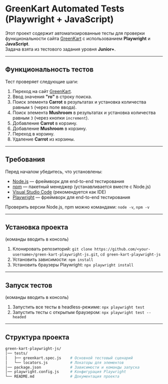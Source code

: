 # GreenKart Automated Tests (Playwright + JavaScript)

Этот проект содержит автоматизированные тесты для проверки функциональности сайта [GreenKart](https://rahulshettyacademy.com/seleniumPractise/#/) с использованием **Playwright** и **JavaScript**.  
Задача взята из тестового задания уровня **Junior+**.

---

## Функциональность тестов

Тест проверяет следующие шаги:

1. Переход на сайт [GreenKart](https://rahulshettyacademy.com/seleniumPractise/#/).
2. Ввод значения **"ro"** в строку поиска.
3. Поиск элемента **Carrot** в результатах и установка количества равным `5` (через поле ввода).
4. Поиск элемента **Mushroom** в результатах и установка количества равным `3` (через кнопки `increment`).
5. Добавление **Carrot** в корзину.
6. Добавление **Mushroom** в корзину.
7. Переход в корзину.
8. Удаление **Carrot** из корзины.

---

## Требования
Перед началом убедитесь, что установлены:

- [Node.js](https://nodejs.org/en/download/) — фреймворк для end-to-end тестирования
- [npm](https://docs.npmjs.com/) — пакетный менеджер (устанавливается вместе с Node.js)
- [Visual Studio Code](https://code.visualstudio.com/) (рекомендуется как IDE)
- [Playwright](https://playwright.dev/) — фреймворк для end-to-end тестирования

Проверить версии Node.js, npm можно командами: `node -v`, `npm -v`

---

## Установка проекта

(команды вводить в консоль)

1. Клонировать репозиторий: `git clone https://github.com/<your-username>/green-kart-playwright-js.git`, `cd green-kart-playwright-js`
2. Установить зависимости: `npm install`
3. Установить браузеры Playwright: `npx playwright install`

---

## Запуск тестов

(команды вводить в консоль)

1. Запустить все тесты в headless-режиме: `npx playwright test`
2. Запустить тесты с открытым браузером: `npx playwright test --headed`

---

## Структура проекта

```bash
green-kart-playwright-js/
│── tests/
│   ├── greenkart.spec.js    # Основной тестовый сценарий
│   └── locators.js          # Локаторы для элементов
│── package.json             # Зависимости и команды запуска
│── playwright.config.js     # Конфигурация Playwright
└── README.md                # Документация проекта
